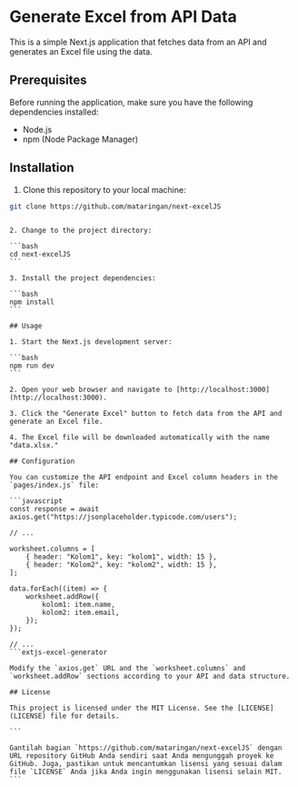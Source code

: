 # Generate Excel from API Data

This is a simple Next.js application that fetches data from an API and generates an Excel file using the data.

## Prerequisites

Before running the application, make sure you have the following dependencies installed:

-   Node.js
-   npm (Node Package Manager)

## Installation

1. Clone this repository to your local machine:

```bash
git clone https://github.com/mataringan/next-excelJS
```

````

2. Change to the project directory:

```bash
cd next-excelJS
```

3. Install the project dependencies:

```bash
npm install
```

## Usage

1. Start the Next.js development server:

```bash
npm run dev
```

2. Open your web browser and navigate to [http://localhost:3000](http://localhost:3000).

3. Click the "Generate Excel" button to fetch data from the API and generate an Excel file.

4. The Excel file will be downloaded automatically with the name "data.xlsx."

## Configuration

You can customize the API endpoint and Excel column headers in the `pages/index.js` file:

```javascript
const response = await axios.get("https://jsonplaceholder.typicode.com/users");

// ...

worksheet.columns = [
    { header: "Kolom1", key: "kolom1", width: 15 },
    { header: "Kolom2", key: "kolom2", width: 15 },
];

data.forEach((item) => {
    worksheet.addRow({
        kolom1: item.name,
        kolom2: item.email,
    });
});

// ...
```extjs-excel-generator

Modify the `axios.get` URL and the `worksheet.columns` and `worksheet.addRow` sections according to your API and data structure.

## License

This project is licensed under the MIT License. See the [LICENSE](LICENSE) file for details.

```

Gantilah bagian `https://github.com/mataringan/next-excelJS` dengan URL repository GitHub Anda sendiri saat Anda mengunggah proyek ke GitHub. Juga, pastikan untuk mencantumkan lisensi yang sesuai dalam file `LICENSE` Anda jika Anda ingin menggunakan lisensi selain MIT.
```
````
